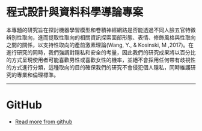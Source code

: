 # 程式設計與資料科學導論專案
本專題的研究旨在探討機器學習模型和卷積神經網路是否能透過不同人臉五官特徵辨別性取向，進而提取性取向的相關資訊探索面部形態、表情、修飾風格與性取向之間的關係，以支持性取向的產前激素理論(Wang, Y., & Kosinski, M ,2017)。在進行研究的同時，我們強調對隱私和安全的考量，因此我們的研究成果將以百分比的方式呈現使用者可能喜歡男性或喜歡女性的機率，並絕不會採用任何帶有歧視性的方式進行分類，這種取向的目的確保我們的研究不會侵犯個人隱私，同時維護研究的專業和倫理標準。

---

# GitHub

- [Read more from github](https://github.com/WuRobber/DSPY_Final.git)



